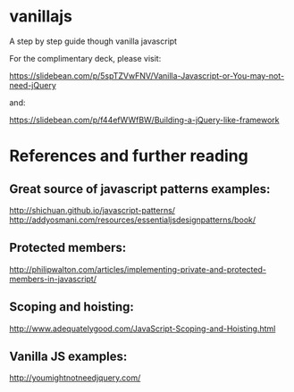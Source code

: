 vanillajs
=========

A step by step guide though vanilla javascript

For the complimentary deck, please visit: 

https://slidebean.com/p/5spTZVwFNV/Vanilla-Javascript-or-You-may-not-need-jQuery

and: 

https://slidebean.com/p/f44efWWfBW/Building-a-jQuery-like-framework


References and further reading
==============================

## Great source of javascript patterns examples:

http://shichuan.github.io/javascript-patterns/
http://addyosmani.com/resources/essentialjsdesignpatterns/book/

## Protected members: 

http://philipwalton.com/articles/implementing-private-and-protected-members-in-javascript/

## Scoping and hoisting:

http://www.adequatelygood.com/JavaScript-Scoping-and-Hoisting.html

## Vanilla JS examples: 

http://youmightnotneedjquery.com/ 
